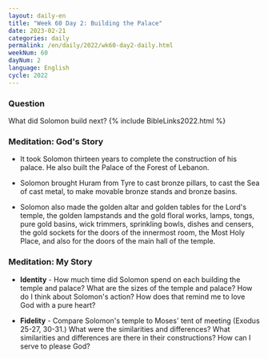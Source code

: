 ```yaml
---
layout: daily-en
title: "Week 60 Day 2: Building the Palace"
date: 2023-02-21
categories: daily
permalink: /en/daily/2022/wk60-day2-daily.html
weekNum: 60
dayNum: 2
language: English
cycle: 2022
---
```


### Question     
What did Solomon build next?
{% include BibleLinks2022.html %} 

### Meditation: God's Story   
+ It took Solomon thirteen years to complete the construction of his palace. He also built the Palace of the Forest of Lebanon. 

+ Solomon brought Huram from Tyre to cast bronze pillars, to cast the Sea of cast metal, to make movable bronze stands and bronze basins. 

+ Solomon also made the golden altar and golden tables for the Lord's temple, the golden lampstands and the gold floral works, lamps, tongs, pure gold basins, wick trimmers, sprinkling bowls, dishes and censers, the gold sockets for the doors of the innermost room, the Most Holy Place, and also for the doors of the main hall of the temple. 

### Meditation: My Story   
+ **Identity** - How much time did Solomon spend on each building the temple and palace? What are the sizes of the temple and palace? How do I think about Solomon's action? How does that remind me to love God with a pure heart? 

+ **Fidelity** - Compare Solomon's temple to Moses' tent of meeting (Exodus 25-27, 30-31.) What were the similarities and differences? What similarities and differences are there in their constructions? How can I serve to please God? 
